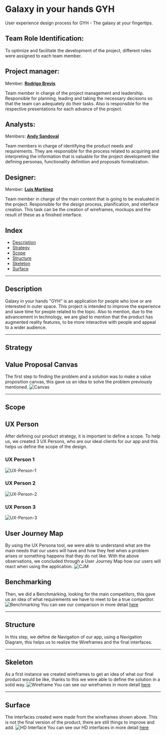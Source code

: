 # Galaxy in your hands GYH
User experience design process for GYH - The galaxy at your fingertips.
## Team Role Identification:
To optimize and facilitate the development of the project, different roles were assigned to each team member.

## Project manager:
Member: [**Rodrigo Brevis**](https://github.com/R0drig0br)

Team member in charge of the project management and leadership. Responsible for planning, leading and taking the necessary decisions  so that the team can adequately do their tasks. Also is responsible for the respective presentations for each advance of the project.

## Analysts:
Members: [**Andy Sandoval**](https://github.com/andysandoval)

Team members in charge of identifying the product needs and requirements. They are responsible for the process related to acquiring and interpreting the information that is valuable for the project development like defining personas, functionality definition and proposals formalization.

## Designer:
Member: [**Luis Martínez**](https://github.com/LX699)

Team member in charge of the main content that is going to be evaluated in the project. Responsible for the design process, planification, and interface creation. This task can be the creation of wireframes, mockups and the result of these as a finished interface.

## Index
- [Description](#description)
- [Strategy](#strategy)
- [Scope](#scope)
- [Structure](#structure)
- [Skeleton](#skeleton)
- [Surface](#surface)

---
## Description
Galaxy in your hands "GYH" is an application for people who love or are interested in outer space. This project is intended to improve the experience and save time for people related to the topic. Also to mention, due to the advancement in technology, we are glad to mention that the product has augmented reality features, to be more interactive with people and appeal to a wider audience.

---
## Strategy
## Value Proposal Canvas
The first step to finding the problem and a solution was to make a value proposition canvas, this gave us an idea to solve the problem previously mentioned.
![Canvas](https://github.com/andysandoval/gyhapp-uxd/blob/bfb87d9be67619e30e6477e0f290a011cd081872/deliverables/Value%20Proposition%20Canvas/Value-Proposition-Canvas.png)

---
## Scope
## UX Person
After defining our product strategy, it is important to define a scope. To help us, we created 3 UX Persons, who are our ideal clients for our app and this helps us define the scope of the design.

### UX Person 1
![UX-Person-1](https://github.com/andysandoval/gyhapp-uxd/blob/bfb87d9be67619e30e6477e0f290a011cd081872/deliverables/UX%20Person/UX%20Person%201.png)
### UX Person 2
![UX-Person-2](https://github.com/andysandoval/gyhapp-uxd/blob/bfb87d9be67619e30e6477e0f290a011cd081872/deliverables/UX%20Person/UX%20Person%202.png)
### UX Person 3
![UX-Person-3](https://github.com/andysandoval/gyhapp-uxd/blob/bfb87d9be67619e30e6477e0f290a011cd081872/deliverables/UX%20Person/UX%20Person%203.png)

## User Journey Map
By using the UX Persona tool, we were able to understand what are the main needs that our users will have and how they feel when a problem arises or something happens that they do not like. With the above observations, we concluded through a User Journey Map how our users will react when using the application.
![CJM](https://github.com/andysandoval/gyhapp-uxd/blob/efc46408b8c28b6f5ba7e90f52fadcc77b4fc0c8/deliverables/User%20Journey%20Map/CJM.png)

## Benchmarking 
Then, we did a Benchmarking, looking for the main competitors, this gave us an idea of what requirements we have to meet to be a true competitor.
![Benchmarking](https://github.com/andysandoval/gyhapp-uxd/blob/2c3ca42973704d0d896dabaed50447038f3a6ea0/deliverables/Benchmarking/Benchmarking-V2.png)
You can see our comparison in more detail [here](https://github.com/andysandoval/gyhapp-uxd/tree/2c3ca42973704d0d896dabaed50447038f3a6ea0/deliverables/Benchmarking)

---
## Structure
In this step, we define de Navigation of our app, using a Navigation Diagram, this helps us to realize the Wireframes and the final interfaces.

---
## Skeleton
As a first instance we created wireframes to get an idea of what our final product would be like, thanks to this we were able to define the solution in a solid way.
![Wireframe](https://github.com/andysandoval/gyhapp-uxd/blob/e62ab6463f9c20d980fe0624b9b186493992d209/deliverables/Wireframes/Full-Wireframe.png)
You can see our wireframes in more detail [here](https://github.com/andysandoval/gyhapp-uxd/tree/efc46408b8c28b6f5ba7e90f52fadcc77b4fc0c8/deliverables/Wireframes)

---
## Surface
The interfaces created were made from the wireframes shown above. This is not the final version of the product, there are still things to improve and add.
![HD Interface](https://github.com/andysandoval/gyhapp-uxd/blob/e62ab6463f9c20d980fe0624b9b186493992d209/deliverables/Interfaces%20HD/Full-HD-interface.png)
You can see our HD interfaces in more detail [here](https://github.com/andysandoval/gyhapp-uxd/tree/efc46408b8c28b6f5ba7e90f52fadcc77b4fc0c8/deliverables/Interfaces%20HD)
